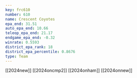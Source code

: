 ```yaml
---
key: frc610
number: 610
name: Crescent Coyotes
epa_end: 31.51
auto_epa_end: 10.66
teleop_epa_end: 21.17
endgame_epa_end: -0.32
winrate: 0.5593
district_epa_rank: 18
district_epa_percentile: 0.8676
type: Team
---
```

[[2024new]]
[[2024oncmp2]]
[[2024onham]]
[[2024onnew]]
